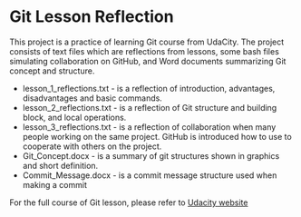 Git Lesson Reflection
==============

This project is a practice of learning Git course from UdaCity. The project consists of text files which are reflections from lessons, some bash files simulating collaboration on GitHub, and Word documents summarizing Git concept and structure.

- lesson_1_reflections.txt - is a reflection of introduction, advantages, disadvantages and basic commands.
- lesson_2_reflections.txt - is a reflection of Git structure and building block, and local operations.
- lesson_3_reflections.txt - is a reflection of collaboration when many people working on the same project. GitHub is introduced how to use to cooperate with others on the project.
- Git_Concept.docx - is a summary of git structures shown in graphics and short definition.
- Commit_Message.docx - is a commit message structure used when making a commit

For the full course of Git lesson, please refer to [Udacity website](https://classroom.udacity.com/courses/ud775)
